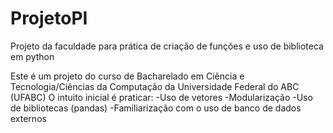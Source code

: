 # ProjetoPI
Projeto da faculdade para prática de criação de funções e uso de biblioteca em python

Este é um projeto do curso de Bacharelado em Ciência e Tecnologia/Ciências da Computação da Universidade Federal do ABC (UFABC)
O intuito inicial é praticar:
-Uso de vetores
-Modularização
-Uso de bibliotecas (pandas)
-Familiarização com o uso de banco de dados externos
